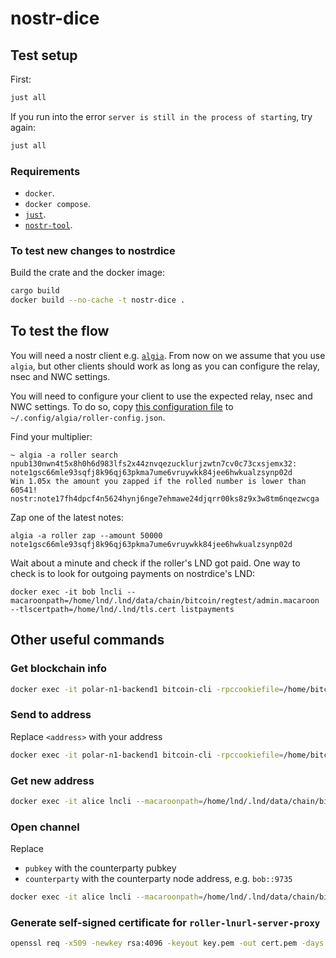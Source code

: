 # nostr-dice

## Test setup

First:

```bash
just all
```

If you run into the error `server is still in the process of starting`, try again:

```bash
just all
```

### Requirements

- `docker`.
- `docker compose`.
- [`just`](https://github.com/casey/just).
- [`nostr-tool`](https://github.com/0xtrr/nostr-tool).

### To test new changes to nostrdice

Build the crate and the docker image:

```bash
cargo build
docker build --no-cache -t nostr-dice .
```

## To test the flow

You will need a nostr client e.g. [`algia`](https://github.com/mattn/algia).
From now on we assume that you use `algia`, but other clients should work as long as you can configure the relay, nsec and NWC settings.

You will need to configure your client to use the expected relay, nsec and NWC settings.
To do so, copy [this configuration file](./roller-config.json) to `~/.config/algia/roller-config.json`.

Find your multiplier:

```
~ algia -a roller search
npub130nwn4t5x8h0h6d983lfs2x44znvqezucklurjzwtn7cv0c73cxsjemx32: note1gsc66mle93sqfj8k96qj63pkma7ume6vruywkk84jee6hwkualzsynp02d
Win 1.05x the amount you zapped if the rolled number is lower than 60541! nostr:note17fh4dpcf4n5624hynj6nge7ehmawe24djqrr00ks8z9x3w8tm6nqezwcga
```

Zap one of the latest notes:

```
algia -a roller zap --amount 50000 note1gsc66mle93sqfj8k96qj63pkma7ume6vruywkk84jee6hwkualzsynp02d
```

Wait about a minute and check if the roller's LND got paid.
One way to check is to look for outgoing payments on nostrdice's LND:

```
docker exec -it bob lncli --macaroonpath=/home/lnd/.lnd/data/chain/bitcoin/regtest/admin.macaroon --tlscertpath=/home/lnd/.lnd/tls.cert listpayments
```

## Other useful commands

### Get blockchain info

```bash
docker exec -it polar-n1-backend1 bitcoin-cli -rpccookiefile=/home/bitcoin/.bitcoin/regtest/.cookie -rpcport=18443 getblockchaininfo
```

### Send to address

Replace `<address>` with your address

```bash
docker exec -it polar-n1-backend1 bitcoin-cli -rpccookiefile=/home/bitcoin/.bitcoin/regtest/.cookie -rpcport=18443 sendtoaddress <address> 10
```

### Get new address

```bash
docker exec -it alice lncli --macaroonpath=/home/lnd/.lnd/data/chain/bitcoin/regtest/admin.macaroon --tlscertpath=/home/lnd/.lnd/tls.cert newaddress p2wkh
```

### Open channel

Replace

- `pubkey` with the counterparty pubkey
- `counterparty` with the counterparty node address, e.g. `bob::9735`

```bash
docker exec -it alice lncli --macaroonpath=/home/lnd/.lnd/data/chain/bitcoin/regtest/admin.macaroon --tlscertpath=/home/lnd/.lnd/tls.cert openchannel --node_key <pubkey> --connect <counterparty> --local_amt 10000000 --push_amt 500000
```

### Generate self-signed certificate for `roller-lnurl-server-proxy`

```bash
openssl req -x509 -newkey rsa:4096 -keyout key.pem -out cert.pem -days 365 -nodes -subj "/CN=localhost" -addext "subjectAltName = DNS:localhost,DNS:roller-lnurl-server-proxy" -addext 'basicConstraints=critical,CA:FALSE' -addext 'extendedKeyUsage=serverAuth'
```
